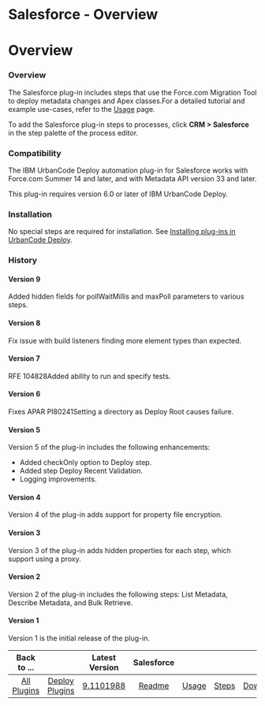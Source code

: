 
Salesforce - Overview
=====================

# Overview


### Overview




The Salesforce plug-in includes steps that use the Force.com Migration Tool to deploy metadata changes and Apex classes.For a detailed tutorial and example use-cases, refer to the [Usage](#usage) page.

To add the Salesforce plug-in steps to processes, click **CRM > Salesforce** in the step palette of the process editor.

### Compatibility

The IBM UrbanCode Deploy automation plug-in for Salesforce works with Force.com Summer 14 and later, and with Metadata API version 33 and later.

This plug-in requires version 6.0 or later of IBM UrbanCode Deploy.

### Installation

No special steps are required for installation. See [Installing plug-ins in UrbanCode Deploy](https://www.urbancode.com/resource/installing-plug-ins-in-urbancode-products/ "Installing plug-ins in UrbanCode Deploy").

### History

#### Version 9

Added hidden fields for pollWaitMillis and maxPoll parameters to various steps.

#### Version 8

Fix issue with build listeners finding more element types than expected.

#### Version 7

RFE 104828Added ability to run and specify tests.

#### Version 6

Fixes APAR PI80241Setting a directory as Deploy Root causes failure.

#### Version 5

Version 5 of the plug-in includes the following enhancements:

* Added checkOnly option to Deploy step.
* Added step Deploy Recent Validation.
* Logging improvements.

#### Version 4

Version 4 of the plug-in adds support for property file encryption.

#### Version 3

Version 3 of the plug-in adds hidden properties for each step, which support using a proxy.

#### Version 2

Version 2 of the plug-in includes the following steps: List Metadata, Describe Metadata, and Bulk Retrieve.

#### Version 1

Version 1 is the initial release of the plug-in.


|Back to ...||Latest Version|Salesforce ||||
| :---: | :---: | :---: | :---: | :---: | :---: | :---: |
|[All Plugins](../../index.md)|[Deploy Plugins](../README.md)|[9.1101988](https://raw.githubusercontent.com/UrbanCode/IBM-UCD-PLUGINS/main/files/SalesForce/salesforce-9.1101988.zip)|[Readme](README.md)|[Usage](usage.md)|[Steps](steps.md)|[Downloads](downloads.md)|
